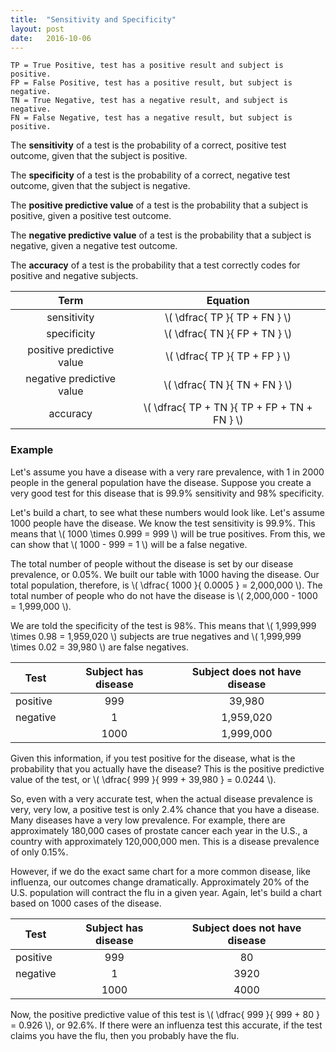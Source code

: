 ```yaml
---
title:  "Sensitivity and Specificity"
layout: post
date:   2016-10-06
---
```


```
TP = True Positive, test has a positive result and subject is positive.
FP = False Positive, test has a positive result, but subject is negative.
TN = True Negative, test has a negative result, and subject is negative.
FN = False Negative, test has a negative result, but subject is positive.
```

The **sensitivity** of a test is the probability of a correct, positive test outcome, given that the subject is positive.

The **specificity** of a test is the probability of a correct, negative test outcome, given that the subject is negative.

The **positive predictive value** of a test is the probability that a subject is positive, given a positive test outcome.

The **negative predictive value** of a test is the probability that a subject is negative, given a negative test outcome.

The **accuracy** of a test is the probability that a test correctly codes for positive and negative subjects.

| Term                      | Equation |
|:-------------------------:|:--------:|
| sensitivity               | \\( \dfrac{ TP }{ TP + FN } \\)                |
| specificity               | \\( \dfrac{ TN }{ FP + TN } \\)                |
| positive predictive value | \\( \dfrac{ TP }{ TP + FP } \\)                |
| negative predictive value | \\( \dfrac{ TN }{ TN + FN } \\)                |
| accuracy                  | \\( \dfrac{ TP + TN }{ TP + FP + TN + FN } \\) |

### Example

Let's assume you have a disease with a very rare prevalence, with 1 in 2000 people in the general population have the disease. Suppose you create a very good test for this disease that is 99.9% sensitivity and 98% specificity.

Let's build a chart, to see what these numbers would look like. Let's assume 1000 people have the disease. We know the test sensitivity is 99.9%. This means that \\( 1000 \times 0.999 = 999 \\) will be true positives. From this, we can show that \\( 1000 - 999 = 1 \\) will be a false negative.

The total number of people without the disease is set by our disease prevalence, or 0.05%. We built our table with 1000 having the disease. Our total population, therefore, is \\( \dfrac{ 1000 }{ 0.0005 } = 2,000,000 \\). The total number of people who do not have the disease is \\( 2,000,000 - 1000 = 1,999,000 \\).

We are told the specificity of the test is 98%. This means that \\( 1,999,999 \times 0.98 = 1,959,020 \\) subjects are true negatives and \\( 1,999,999 \times 0.02 = 39,980 \\) are false negatives.

| Test     | Subject has disease | Subject does not have disease |
|----------|:-------------------:|:-----------------------------:|
| positive |   999               |     39,980                    |
| negative |     1               |  1,959,020                    |
|          |  1000               |  1,999,000                    |

Given this information, if you test positive for the disease, what is the probability that you actually have the disease? This is the positive predictive value of the test, or \\( \dfrac{ 999 }{ 999 + 39,980 } = 0.0244 \\).

So, even with a very accurate test, when the actual disease prevalence is very, very low, a positive test is only 2.4% chance that you have a disease. Many diseases have a very low prevalence. For example, there are approximately 180,000 cases of prostate cancer each year in the U.S., a country with approximately 120,000,000 men. This is a disease prevalence of only 0.15%.

However, if we do the exact same chart for a more common disease, like influenza, our outcomes change dramatically. Approximately 20% of the U.S. population will contract the flu in a given year. Again, let's build a chart based on 1000 cases of the disease.

| Test     | Subject has disease | Subject does not have disease |
|----------|:-------------------:|:-----------------------------:|
| positive |   999               |    80                         |
| negative |     1               |  3920                         |
|          |  1000               |  4000                         |

Now, the positive predictive value of this test is \\( \dfrac{ 999 }{ 999 + 80 } = 0.926 \\), or 92.6%. If there were an influenza test this accurate, if the test claims you have the flu, then you probably have the flu.
